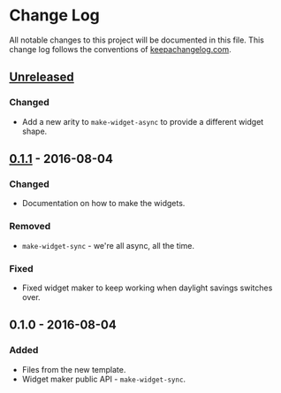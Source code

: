 # Change Log
All notable changes to this project will be documented in this file. This change log follows the conventions of [keepachangelog.com](http://keepachangelog.com/).

## [Unreleased]
### Changed
- Add a new arity to `make-widget-async` to provide a different widget shape.

## [0.1.1] - 2016-08-04
### Changed
- Documentation on how to make the widgets.

### Removed
- `make-widget-sync` - we're all async, all the time.

### Fixed
- Fixed widget maker to keep working when daylight savings switches over.

## 0.1.0 - 2016-08-04
### Added
- Files from the new template.
- Widget maker public API - `make-widget-sync`.

[Unreleased]: https://github.com/your-name/jepsen.kafka/compare/0.1.1...HEAD
[0.1.1]: https://github.com/your-name/jepsen.kafka/compare/0.1.0...0.1.1
